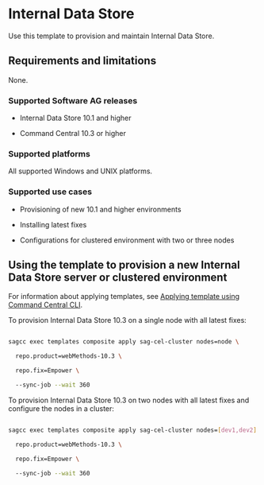 <!-- Copyright 2013 - 2018 Software AG, Darmstadt, Germany and/or its licensors



   SPDX-License-Identifier: Apache-2.0



    Licensed under the Apache License, Version 2.0 (the "License");

    you may not use this file except in compliance with the License.

    You may obtain a copy of the License at



        http://www.apache.org/licenses/LICENSE-2.0



    Unless required by applicable law or agreed to in writing, software

    distributed under the License is distributed on an "AS IS" BASIS,

     WITHOUT WARRANTIES OR CONDITIONS OF ANY KIND, either express or implied.

     See the License for the specific language governing permissions and



     limitations under the License.                                                  



-->



# Internal Data Store



Use this template to provision and maintain Internal Data Store.



## Requirements and limitations



None.



### Supported Software AG releases



* Internal Data Store 10.1 and higher

* Command Central 10.3 or higher



### Supported platforms



All supported Windows and UNIX platforms.



### Supported use cases



* Provisioning of new 10.1 and higher environments

* Installing latest fixes

* Configurations for clustered environment with two or three nodes
  



## Using the template to provision a new Internal Data Store server or clustered environment



For information about applying templates, see [Applying template using Command Central CLI](https://github.com/SoftwareAG/sagdevops-templates/wiki/Using-default-templates#applying-template-using-command-central-cli).



To provision Internal Data Store 10.3 on a single node with all latest fixes:



```bash

sagcc exec templates composite apply sag-cel-cluster nodes=node \

  repo.product=webMethods-10.3 \

  repo.fix=Empower \

  --sync-job --wait 360

```



To provision Internal Data Store 10.3 on two nodes with all latest fixes and configure the nodes in a cluster:



```bash

sagcc exec templates composite apply sag-cel-cluster nodes=[dev1,dev2] \

  repo.product=webMethods-10.3 \

  repo.fix=Empower \

  --sync-job --wait 360

```
